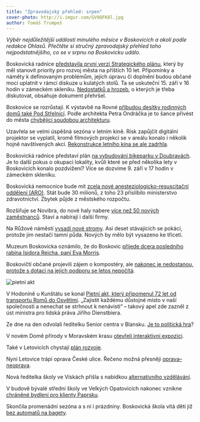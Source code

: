 ```yaml
---
title: "Zpravodajský přehled: srpen"
cover-photo: http://i.imgur.com/GV0QFK8l.jpg
author: Tomáš Trumpeš
---
```


*Výběr nejdůležitější událostí minulého měsíce v Boskovicích a okolí podle redakce Ohlasů. Přečtěte si stručný zpravodajský přehled toho nejpodstatnějšího, co se v srpnu na Boskovicku událo.*

Boskovická radnice [představila první verzi Strategického plánu](/clanky/2015/08/strategicky-plan.html), který by měl stanovit priority pro rozvoj města na příštích 10 let. Připomínky a náměty k definovaným problémům, jejich úpravu či doplnění budou občané moci uplatnit v rámci diskuze u kulatých stolů. Ta se uskuteční 15. září v 16 hodin v zámeckém skleníku. [Nedostatků a hrozeb](/clanky/2015/08/strategicky-komentar.html), o kterých je třeba diskutovat, obsahuje dokument přehršel.

Boskovice se rozrůstají. K výstavbě na Rovné [přibudou desítky rodinných domů také Pod Střelnicí](http://ohlasy.info/clanky/2015/08/nova-vystavba.html). Podle architekta Petra Ondráčka je to šance přivést do města [chybějící soudobou architekturu](/clanky/2015/08/komentar-pod-strelnici.html).

Uzavřela se velmi úspěšná sezóna v letním kině. Risk zapůjčit digitální projektor se vyplatil, kromě filmových projekcí se v areálu konalo i několik hojně navštívených akcí. [Rekonstrukce letního kina se ale zadrhla](/clanky/2015/08/rekonstrukce-letnaku.html).

Boskovická radnice představí plán [na vybudování bikeparku v Doubravách](http://blanensky.denik.cz/zpravy_region/boskovicti-planuji-sportpark-nejprve-si-vyslechnou-nazory-lidi-20150827.html). Je to další pokus o okupaci lokality, kvůli které se před několika lety v Boskovicích konalo pozdvižení? Více se dozvíme 9. září v 17 hodin v zámeckém skleníku.

Boskovická nemocnice bude mít [zcela nové anesteziologicko-resuscitační oddělení (ARO)](http://blanensky.denik.cz/zpravy_region/v-boskovicke-nemocnici-postavi-nove-aro-za-tricet-milionu-20150828.html). Stát bude 30 milionů, z toho 23 přislíbilo ministerstvo zdravotnictví. Zbytek půjde z městského rozpočtu.

Rozšiřuje se Novibra, do nové haly nabere [více než 50 nových zaměstnanců](http://blanensky.denik.cz/zpravy_region/cile-stavi-novibra-boskovice-pribere-asi-padesat-novych-zamestnancu-20150825.html). Staví a nabírají i další firmy.

Na Růžové náměstí [vysadí nové stromy](http://blanensky.denik.cz/zpravy_region/boskovice-na-ruzove-namesti-vysazi-stromy-20150815.html). Asi deset stávajících se pokácí, protože jim nestačí tamní půda. Nových by mělo být vysazeno ke třiceti. 

Muzeum Boskovicka oznámilo, že do Boskovic [přijede dcera posledního rabína Isidora Reicha, paní Eva Morris](http://muzeum.boskovice.cz/setkani-s-pani-evou-morris/a-1075/p1=1098). 

Boskovičtí občané projevili zájem o kompostéry, ale [nakonec je nedostanou, protože s dotací na jejich podporu se letos nepočítá](http://zrcadlo.net/clanky/Kompostery-pro-boskovicke-domacnosti-letos-nejspis-nebudou-2027/).

<img src="http://i.imgur.com/GV0QFK8.jpg" alt="pietní akt" class="img-responsive" data-author="Anna Dudková">

V Hodoníně u Kunštátu se konal [Pietní akt, který připomenul 72 let od transportu Romů do Osvětimi](http://www.romea.cz/cz/zpravodajstvi/domaci/v-hodonine-u-kunstatu-si-lide-pripomneli-72-let-od-transportu-romu-do-vyhlazovaciho-tabora-v-osvetimi). „Zajistit každému důstojné místo v naší společnosti a nenechat se strhnout k nenávisti“ – takový apel zde zazněl z úst ministra pro lidská práva Jiřího Dienstbiera.

Ze dne na den odvolali ředitelku Senior centra v Blansku. [Je to politická hra](http://blanensky.denik.cz/zpravy_region/moje-odvolani-politicka-hra-tvrdi-byvala-reditelka-senior-centra-20150815.html)?

V novém Domě přírody v Moravském krasu [otevřeli interaktivní expozici](http://blanensky.denik.cz/zpravy_region/navrat-v-case-o-miliony-let-zpet-v-dome-prirody-poutave-oziva-moravsky-kras-20150819.html).

Také v Letovicích chystají [plán rozvoje](http://blanensky.denik.cz/zpravy_region/letovice-chystaji-plan-rozvoje-mohou-se-k-nemu-vyjadrit-i-obyvatele-20150825.html).

Nyní Letovice trápí oprava České ulice. Řečeno možná přesněji [oprava–neoprava](http://blanensky.denik.cz/zpravy_region/prace-na-oprave-ceske-ulice-v-letovicich-opet-stoji-20150901.html).

Nová ředitelka školy ve Vískách přišla s nabídkou [alternativního vzdělávání](http://blanensky.denik.cz/zpravy_region/ve-viskach-chystaji-alternativni-vyucovani-20150812.html).

V budově bývalé střední školy ve Velkých Opatovicích nakonec vznikne [chráněné bydlení pro klienty Paprsku](http://blanensky.denik.cz/zpravy_region/byvala-stredni-skola-ve-velkych-opatovicich-ozije-vznikne-tam-chranene-bydleni-20150809.html).

Skončila promenádní sezóna a s ní i prázdniny. Boskovická škola vítá děti již [bez automatů na bagety](http://blanensky.denik.cz/zpravy_region/nezdrave-potraviny-ve-skolach-deti-v-boskovicich-prijdou-o-automat-na-bagety-20150824.html).
